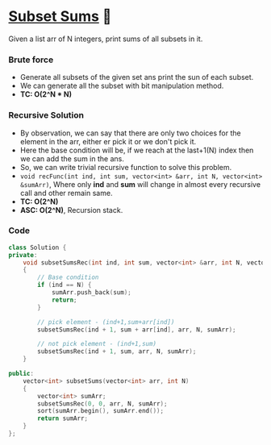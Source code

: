 # [Subset Sums](https://practice.geeksforgeeks.org/problems/subset-sums2234/1) 🌟

Given a list arr of N integers, print sums of all subsets in it.

### Brute force

-   Generate all subsets of the given set ans print the sun of each subset.
-   We can generate all the subset with bit manipulation method.
-   **TC: O(2^N \* N)**

### Recursive Solution

-   By observation, we can say that there are only two choices for the element in the arr, either er pick it or we don't pick it.
-   Here the base condition will be, if we reach at the last+1(N) index then we can add the sum in the ans.
-   So, we can write trivial recursive function to solve this problem.
-   `void recFunc(int ind, int sum, vector<int> &arr, int N, vector<int> &sumArr)`, Where only **ind** and **sum** will change in almost every recursive call and other remain same.
-   **TC: O(2^N)**
-   **ASC: O(2^N)**, Recursion stack.

### Code

```cpp
class Solution {
private:
    void subsetSumsRec(int ind, int sum, vector<int> &arr, int N, vector<int> &sumArr)
    {
        // Base condition
        if (ind == N) {
            sumArr.push_back(sum);
            return;
        }

        // pick element - (ind+1,sum+arr[ind])
        subsetSumsRec(ind + 1, sum + arr[ind], arr, N, sumArr);

        // not pick element - (ind+1,sum)
        subsetSumsRec(ind + 1, sum, arr, N, sumArr);
    }

public:
    vector<int> subsetSums(vector<int> arr, int N)
    {
        vector<int> sumArr;
        subsetSumsRec(0, 0, arr, N, sumArr);
        sort(sumArr.begin(), sumArr.end());
        return sumArr;
    }
};
```
